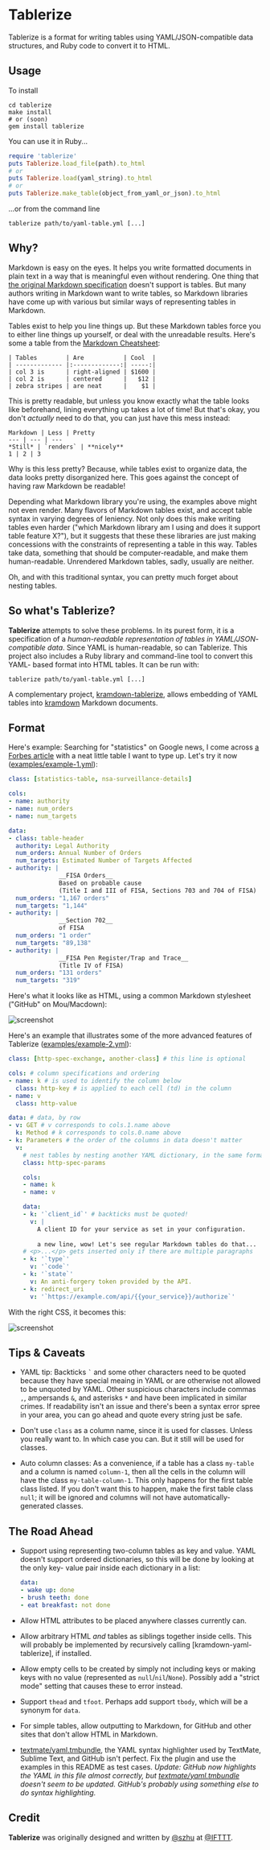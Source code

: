 Tablerize
=========

Tablerize is a format for writing tables using YAML/JSON-compatible data
structures, and Ruby code to convert it to HTML.


## Usage

To install

```shell
cd tablerize
make install
# or (soon)
gem install tablerize
```

You can use it in Ruby...

```ruby
require 'tablerize'
puts Tablerize.load_file(path).to_html
# or
puts Tablerize.load(yaml_string).to_html
# or
puts Tablerize.make_table(object_from_yaml_or_json).to_html
```

...or from the command line

```shell
tablerize path/to/yaml-table.yml [...]
```


## Why?

Markdown is easy on the eyes. It helps you write formatted documents in plain
text in a way that is meaningful even without rendering. One thing that [the
original Markdown specification] doesn't support is tables. But many authors
writing in Markdown want to write tables, so Markdown libraries have come up
with various but similar ways of representing tables in Markdown.

[the original Markdown specification]: http://daringfireball.net/projects/markdown/syntax

Tables exist to help you line things up. But these Markdown tables force you to
either line things up yourself, or deal with the unreadable results. Here's some
a table from the [Markdown Cheatsheet]:

[Markdown Cheatsheet]: https://github.com/adam-p/markdown-here/wiki/Markdown-Cheatsheet

```
| Tables        | Are           | Cool  |
| ------------- |:-------------:| -----:|
| col 3 is      | right-aligned | $1600 |
| col 2 is      | centered      |   $12 |
| zebra stripes | are neat      |    $1 |
```

This is pretty readable, but unless you know exactly what the table looks like
beforehand, lining everything up takes a lot of time! But that's okay, you don't
_actually_ need to do that, you can just have this mess instead:

```
Markdown | Less | Pretty
--- | --- | ---
*Still* | `renders` | **nicely**
1 | 2 | 3
```

Why is this less pretty? Because, while tables exist to organize data, the data
looks pretty disorganized here. This goes against the concept of having raw
Markdown be readable!

Depending what Markdown library you're using, the examples above might not even
render. Many flavors of Markdown tables exist, and accept table syntax in
varying degrees of leniency. Not only does this make writing tables even harder
("which Markdown library am I using and does it support table feature X?"), but
it suggests that these these libraries are just making concessions with the
constraints of representing a table in this way. Tables take data, something
that should be computer-readable, and make them human-readable. Unrendered
Markdown tables, sadly, usually are neither.

Oh, and with this traditional syntax, you can pretty much forget about nesting
tables.


## So what's Tablerize?

**Tablerize** attempts to solve these problems. In its purest form, it is a
specification of a _human-readable representation of tables in YAML/JSON-
compatible data_. Since YAML is human-readable, so can Tablerize. This project
also includes a Ruby library and command-line tool to convert this YAML- based
format into HTML tables. It can be run with:

```shell
tablerize path/to/yaml-table.yml [...]
```

A complementary project, [kramdown-tablerize], allows embedding of YAML
tables into [kramdown] Markdown documents.

[kramdown]: http://kramdown.gettalong.org/
[kramdown-tablerize]: https://github.com/IFTTT/kramdown-tablerize


## Format

Here's example: Searching for "statistics" on Google news, I come across [a
Forbes article] with a neat little table I want to type up. Let's try it now
([examples/example-1.yml]):

[a Forbes article]: http://www.forbes.com/sites/gregorymcneal/2014/06/27/nsa-releases-new-statistical-details-about-surveillance/
[examples/example-1.yml]: examples/example-1.yml

```yaml
class: [statistics-table, nsa-surveillance-details]

cols:
- name: authority
- name: num_orders
- name: num_targets

data:
- class: table-header
  authority: Legal Authority
  num_orders: Annual Number of Orders
  num_targets: Estimated Number of Targets Affected
- authority: |
              __FISA Orders__  
              Based on probable cause
              (Title I and III of FISA, Sections 703 and 704 of FISA)
  num_orders: "1,167 orders"
  num_targets: "1,144"
- authority: |
              __Section 702__  
              of FISA
  num_orders: "1 order"
  num_targets: "89,138"
- authority: |
              __FISA Pen Register/Trap and Trace__  
              (Title IV of FISA)
  num_orders: "131 orders"
  num_targets: "319"
```

Here's what it looks like as HTML, using a common Markdown stylesheet ("GitHub"
on Mou/Macdown):

![screenshot](https://cloud.githubusercontent.com/assets/1570168/5449994/b09875c8-84b3-11e4-9a6a-b489a391d221.png)

Here's an example that illustrates some of the more advanced features of
Tablerize ([examples/example-2.yml]):

[examples/example-2.yml]: examples/example-2.yml

```yaml
class: [http-spec-exchange, another-class] # this line is optional

cols: # column specifications and ordering
- name: k # is used to identify the column below
  class: http-key # is applied to each cell (td) in the column
- name: v
  class: http-value

data: # data, by row
- v: GET # v corresponds to cols.1.name above
  k: Method # k corresponds to cols.0.name above
- k: Parameters # the order of the columns in data doesn't matter
  v:
    # nest tables by nesting another YAML dictionary, in the same format
    class: http-spec-params

    cols:
    - name: k
    - name: v

    data:
    - k: '`client_id`' # backticks must be quoted!
      v: |
        A client ID for your service as set in your configuration.
        
        a new line, wow! Let's see regular Markdown tables do that...
    # <p>...</p> gets inserted only if there are multiple paragraphs
    - k: '`type`'
      v: '`code`'
    - k: '`state`'
      v: An anti-forgery token provided by the API.
    - k: redirect_uri
      v: '`https://example.com/api/{{your_service}}/authorize`'
```

With the right CSS, it becomes this:

![screenshot](https://cloud.githubusercontent.com/assets/1570168/3435774/15108594-0099-11e4-8175-d820206c471e.png)


## Tips & Caveats

  - YAML tip: Backticks `` ` `` and some other characters need to be quoted
    because they have special meaing in YAML or are otherwise not allowed to be
    unquoted by YAML. Other suspicious characters include commas `,`, ampersands
    `&`, and asterisks `*` and have been implicated in similar crimes. If
    readability isn't an issue and there's been a syntax error spree in your
    area, you can go ahead and quote every string just be safe.

  - Don't use `class` as a column name, since it is used for classes. Unless you
    really want to. In which case you can. But it still will be used for
    classes.

  - Auto column classes: As a convenience, if a table has a class `my-table` and
    a column is named `column-1`, then all the cells in the column will have the
    class `my-table-column-1`. This only happens for the first table class
    listed. If you don't want this to happen, make the first table class `null`;
    it will be ignored and columns will not have automatically-generated
    classes.


## The Road Ahead

  - Support using representing two-column tables as key and value. YAML doesn't
    support ordered dictionaries, so this will be done by looking at the only
    key- value pair inside each dictionary in a list:

    ```yaml
    data:
    - wake up: done
    - brush teeth: done
    - eat breakfast: not done
    ```

  - Allow HTML attributes to be placed anywhere classes currently can.

  - Allow arbitrary HTML _and_ tables as siblings together inside cells. This
    will probably be implemented by recursively calling [kramdown-yaml-
    tablerize], if installed.

  - Allow empty cells to be created by simply not including keys or making keys
    with no value (represented as `null`/`nil`/`None`). Possibly add a "strict
    mode" setting that causes these to error instead.

  - Support `thead` and `tfoot`. Perhaps add support `tbody`, which will be a
    synonym for `data`.

  -  For simple tables, allow outputting to Markdown, for GitHub and other sites
     that don't allow HTML in Markdown.

  - [textmate/yaml.tmbundle], the YAML syntax highlighter used by TextMate,
    Sublime Text, and GitHub isn't perfect. Fix the plugin and use the
    examples in this README as test cases. _Update: GitHub now highlights the
    YAML in this file almost correctly, but [textmate/yaml.tmbundle] doesn't
    seem to be updated. GitHub's probably using something else to do syntax
    highlighting._

[textmate/yaml.tmbundle]: https://github.com/textmate/yaml.tmbundle

## Credit

**Tablerize** was originally designed and written by [@szhu] at [@IFTTT].

[rfc1459/kramdown-gist]: https://github.com/rfc1459/kramdown-gist
[@szhu]: https://github.com/szhu
[@IFTTT]: https://github.com/IFTTT

